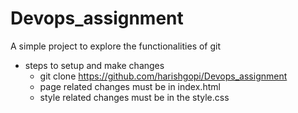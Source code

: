# Devops_assignment
A simple project to explore the functionalities of git

* steps to setup and make changes
  * git clone https://github.com/harishgopi/Devops_assignment
  * page related changes must be in index.html
  * style related changes must be in the style.css
